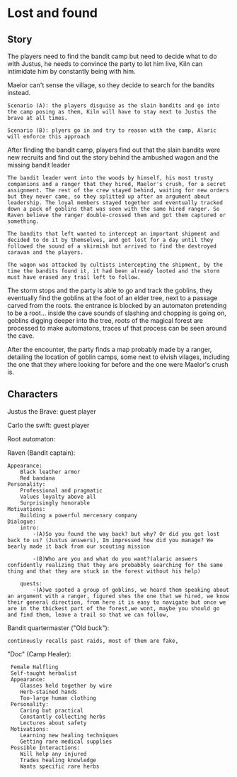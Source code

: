 # Lost and found

## Story
The players need to find the bandit camp but need to decide what to do with Justus, he needs to convince the party to let him live, Kiln can intimidate him by constantly being with him.


Maelor can't sense the village, so they decide to search for the bandits instead.

    Scenario (A): the players disguise as the slain bandits and go into the camp posing as them, Kiln will have to stay next to Justus the brave at all times.

    Scenario (B): plyers go in and try to reason with the camp, Alaric will enforce this approach



After finding the bandit camp, players find out that the slain bandits were new recruits and find out the story behind the ambushed wagon and the missing bandit leader

    The bandit leader went into the woods by himself, his most trusty companions and a ranger that they hired, Maelor's crush, for a secret assignment. The rest of the crew stayed behind, waiting for new orders but they never came, so they splitted up after an argument about leadership. The loyal members stayed together and eventually tracked down a pack of goblins that was seen with the same hired ranger. So Raven believe the ranger double-crossed them and got them captured or something.

    The bandits that left wanted to intercept an important shipment and decided to do it by themselves, and got lost for a day until they followed the sound of a skirmish but arrived to find the destroyed caravan and the players.   

    The wagon was attacked by cultists intercepting the shipment, by the time the bandits found it, it had been already looted and the storm must have erased any trail left to follow.

The storm stops and the party is able to go and track the goblins, they eventually find the goblins at the foot of an elder tree, next to a passage carved from the roots. the entrance is blocked by an automaton pretending to be a root... inside the cave sounds of slashing and chopping is going on, goblins digging deeper into the tree, roots of the magical forest are processed to make automatons, traces uf that process can be seen around the cave.

After the encounter, the party finds a map probably made by a ranger, detailing the location of goblin camps, some next to elvish vilages, including the one that they where looking for before and the one were Maelor's crush is.

## Characters


Justus the Brave: guest player

Carlo the swift: guest player

Root automaton:

Raven (Bandit captain):

    Appearance:
        Black leather armor
        Red bandana
    Personality:
        Professional and pragmatic
        Values loyalty above all
        Surprisingly honorable
    Motivations:
        Building a powerful mercenary company
    Dialogue:
        intro:
            -(A)So you found the way back? but why? Or did you got lost back to us? (Justus answers), Im impressed how did you manage? We bearly made it back from our scouting mission

            -(B)Who are you and what do you want?(alaric answers confidently realizing that they are probabbly searching for the same thing and that they are stuck in the forest without his help)       

        quests:
            -(A)we spoted a group of goblins, we heard them speaking about an argument with a ranger, figured shes the one that we hired, we know their general direction, from here it is easy to navigate but once we are in the thickest part of the forest,we wont, maybe you should go and find them, leave a trail so that we can follow, 


Bandit quartermaster ("Old buck"):
    
    continously recalls past raids, most of them are fake,
    
"Doc" (Camp Healer):

     Female Halfling
     Self-taught herbalist
     Appearance:
        Glasses held together by wire
        Herb-stained hands
        Too-large human clothing
     Personality:
        Caring but practical
        Constantly collecting herbs
        Lectures about safety
     Motivations:
        Learning new healing techniques
        Getting rare medical supplies
     Possible Interactions:
        Will help any injured 
        Trades healing knowledge
        Wants specific rare herbs

